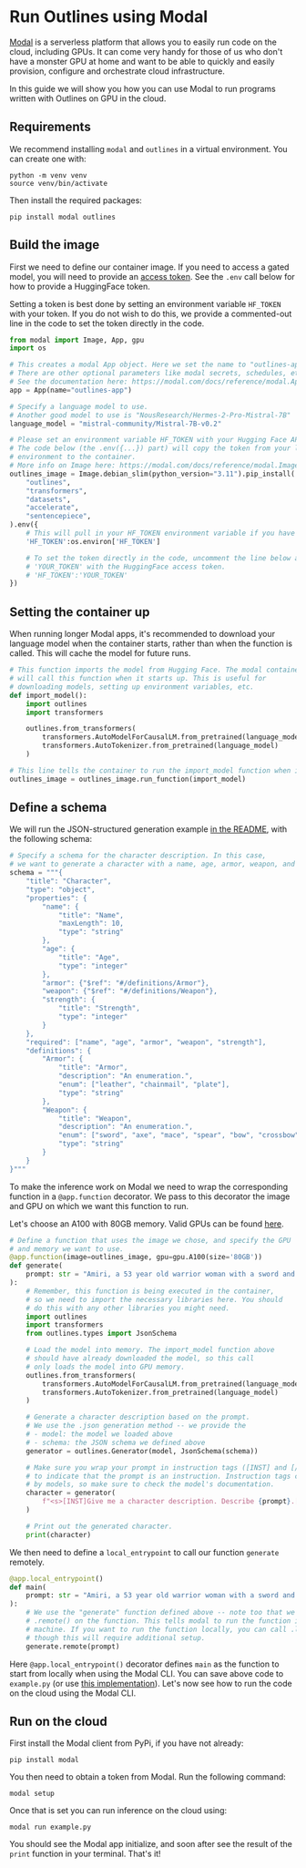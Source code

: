 # Run Outlines using Modal

[Modal](https://modal.com/) is a serverless platform that allows you to easily run code on the cloud, including GPUs. It can come very handy for those of us who don't have a monster GPU at home and want to be able to quickly and easily provision, configure and orchestrate cloud infrastructure.

In this guide we will show you how you can use Modal to run programs written with Outlines on GPU in the cloud.

## Requirements

We recommend installing `modal` and `outlines` in a virtual environment. You can create one with:

```shell
python -m venv venv
source venv/bin/activate
```

Then install the required packages:

```shell
pip install modal outlines
```

## Build the image

First we need to define our container image. If you need to access a gated model, you will need to provide an [access token](https://huggingface.co/settings/tokens). See the `.env` call below for how to provide a HuggingFace token.

Setting a token is best done by setting an environment variable `HF_TOKEN` with your token. If you do not wish to do this, we provide a commented-out line in the code to set the token directly in the code.

```python
from modal import Image, App, gpu
import os

# This creates a modal App object. Here we set the name to "outlines-app".
# There are other optional parameters like modal secrets, schedules, etc.
# See the documentation here: https://modal.com/docs/reference/modal.App
app = App(name="outlines-app")

# Specify a language model to use.
# Another good model to use is "NousResearch/Hermes-2-Pro-Mistral-7B"
language_model = "mistral-community/Mistral-7B-v0.2"

# Please set an environment variable HF_TOKEN with your Hugging Face API token.
# The code below (the .env({...}) part) will copy the token from your local
# environment to the container.
# More info on Image here: https://modal.com/docs/reference/modal.Image
outlines_image = Image.debian_slim(python_version="3.11").pip_install(
    "outlines",
    "transformers",
    "datasets",
    "accelerate",
    "sentencepiece",
).env({
    # This will pull in your HF_TOKEN environment variable if you have one.
    'HF_TOKEN':os.environ['HF_TOKEN']

    # To set the token directly in the code, uncomment the line below and replace
    # 'YOUR_TOKEN' with the HuggingFace access token.
    # 'HF_TOKEN':'YOUR_TOKEN'
})
```

## Setting the container up

When running longer Modal apps, it's recommended to download your language model when the container starts, rather than when the function is called. This will cache the model for future runs.

```python
# This function imports the model from Hugging Face. The modal container
# will call this function when it starts up. This is useful for
# downloading models, setting up environment variables, etc.
def import_model():
    import outlines
    import transformers

    outlines.from_transformers(
        transformers.AutoModelForCausalLM.from_pretrained(language_model),
        transformers.AutoTokenizer.from_pretrained(language_model)
    )

# This line tells the container to run the import_model function when it starts.
outlines_image = outlines_image.run_function(import_model)
```

## Define a schema

We will run the JSON-structured generation example [in the README](https://github.com/dottxt-ai/outlines?tab=readme-ov-file#efficient-json-generation-following-a-json-schema), with the following schema:

```python
# Specify a schema for the character description. In this case,
# we want to generate a character with a name, age, armor, weapon, and strength.
schema = """{
    "title": "Character",
    "type": "object",
    "properties": {
        "name": {
            "title": "Name",
            "maxLength": 10,
            "type": "string"
        },
        "age": {
            "title": "Age",
            "type": "integer"
        },
        "armor": {"$ref": "#/definitions/Armor"},
        "weapon": {"$ref": "#/definitions/Weapon"},
        "strength": {
            "title": "Strength",
            "type": "integer"
        }
    },
    "required": ["name", "age", "armor", "weapon", "strength"],
    "definitions": {
        "Armor": {
            "title": "Armor",
            "description": "An enumeration.",
            "enum": ["leather", "chainmail", "plate"],
            "type": "string"
        },
        "Weapon": {
            "title": "Weapon",
            "description": "An enumeration.",
            "enum": ["sword", "axe", "mace", "spear", "bow", "crossbow"],
            "type": "string"
        }
    }
}"""
```

To make the inference work on Modal we need to wrap the corresponding function in a `@app.function` decorator. We pass to this decorator the image and GPU on which we want this function to run.

Let's choose an A100 with 80GB memory. Valid GPUs can be found [here](https://modal.com/docs/reference/modal.gpu).

```python
# Define a function that uses the image we chose, and specify the GPU
# and memory we want to use.
@app.function(image=outlines_image, gpu=gpu.A100(size='80GB'))
def generate(
    prompt: str = "Amiri, a 53 year old warrior woman with a sword and leather armor.",
):
    # Remember, this function is being executed in the container,
    # so we need to import the necessary libraries here. You should
    # do this with any other libraries you might need.
    import outlines
    import transformers
    from outlines.types import JsonSchema

    # Load the model into memory. The import_model function above
    # should have already downloaded the model, so this call
    # only loads the model into GPU memory.
    outlines.from_transformers(
        transformers.AutoModelForCausalLM.from_pretrained(language_model, device_map="cuda"),
        transformers.AutoTokenizer.from_pretrained(language_model)
    )

    # Generate a character description based on the prompt.
    # We use the .json generation method -- we provide the
    # - model: the model we loaded above
    # - schema: the JSON schema we defined above
    generator = outlines.Generator(model, JsonSchema(schema))

    # Make sure you wrap your prompt in instruction tags ([INST] and [/INST])
    # to indicate that the prompt is an instruction. Instruction tags can vary
    # by models, so make sure to check the model's documentation.
    character = generator(
        f"<s>[INST]Give me a character description. Describe {prompt}.[/INST]"
    )

    # Print out the generated character.
    print(character)
```

We then need to define a `local_entrypoint` to call our function `generate` remotely.

```python
@app.local_entrypoint()
def main(
    prompt: str = "Amiri, a 53 year old warrior woman with a sword and leather armor.",
):
    # We use the "generate" function defined above -- note too that we are calling
    # .remote() on the function. This tells modal to run the function in our cloud
    # machine. If you want to run the function locally, you can call .local() instead,
    # though this will require additional setup.
    generate.remote(prompt)
```

Here `@app.local_entrypoint()` decorator defines `main` as the function to start from locally when using the Modal CLI. You can save above code to `example.py` (or use [this implementation](https://github.com/dottxt-ai/outlines/blob/main/examples/modal_example.py)). Let's now see how to run the code on the cloud using the Modal CLI.

## Run on the cloud

First install the Modal client from PyPi, if you have not already:

```shell
pip install modal
```

You then need to obtain a token from Modal. Run the following command:

```shell
modal setup
```

Once that is set you can run inference on the cloud using:

```shell
modal run example.py
```

You should see the Modal app initialize, and soon after see the result of the `print` function in your terminal. That's it!
